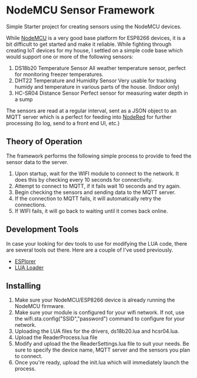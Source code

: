 # NodeMCU Sensor Framework
Simple Starter project for creating sensors using the NodeMCU devices.

While [NodeMCU](https://github.com/nodemcu/nodemcu-firmware) is a very good base platform for ESP8266 devices, it is a bit difficult to get started and make it reliable.  While fighting through creating IoT devices for my house, I settled on a simple code base which would support one or more of the following sensors:

1. DS18b20 Temperature Sensor
  All weather temperature sensor, perfect for monitoring freezer temperatures.
2. DHT22 Temperature and Humidity Sensor
  Very usable for tracking humidy and temperature in various parts of the house.  (Indoor only)
3. HC-SR04 Distance Sensor
  Perfect sensor for measuring water depth in a sump

The sensors are read at a regular interval, sent as a JSON object to an MQTT server which is a perfect for feeding into [NodeRed](http://nodered.org/) for further processing (to log, send to a front end UI, etc.)

## Theory of Operation
The framework performs the following simple process to provide to feed the sensor data to the server.
1. Upon startup, wait for the WIFI module to connect to the network.  It does this by checking every 10 seconds for connectivity.
2. Attempt to connect to MQTT, if it fails wait 10 seconds and try again.
3. Begin checking the sensors and sending data to the MQTT server.
4. If the connection to MQTT fails, it will automatically retry the connections.
5. If WIFI fails, it will go back to waiting until it comes back online.

## Development Tools
In case your looking for dev tools to use for modifying the LUA code, there are several tools out there.  Here are a couple of  I've used previously.

* [ESPlorer](http://esp8266.ru/esplorer/)
* [LUA Loader](http://benlo.com/esp8266/)

## Installing
1. Make sure your NodeMCU/ESP8266 device is already running the NodeMCU firmware.
2. Make sure your module is configured for your wifi network.  If not, use the wifi.sta.config("SSID","password") command to configure for your network.
3. Uploading the LUA files for the drivers, ds18b20.lua and hcsr04.lua.
4. Upload the ReaderProcess.lua file
5. Modify and upload the the ReaderSettings.lua file to suit your needs.  Be sure to specify the device name, MQTT server and the sensors you plan to connect.
6. Once you're ready, upload the init.lua which will immediately launch the process.
